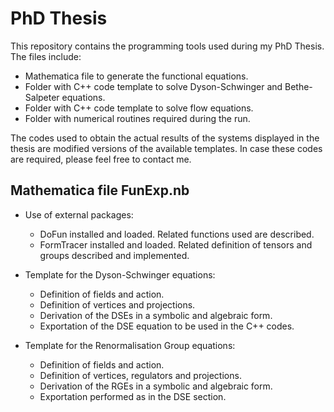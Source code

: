 # PhD Thesis

This repository contains the programming tools used during my PhD Thesis. The files include:
- Mathematica file to generate the functional equations.
- Folder with C++ code template to solve Dyson-Schwinger and Bethe-Salpeter equations.
- Folder with C++ code template to solve flow equations.
- Folder with numerical routines required during the run.

The codes used to obtain the actual results of the systems displayed in the thesis are modified versions of the available templates. In case these codes are required, please feel free to contact me.

## Mathematica file FunExp.nb

- Use of external packages:

  - DoFun installed and loaded. Related functions used are described.
  - FormTracer installed and loaded. Related definition of tensors and groups described and implemented.
  
- Template for the Dyson-Schwinger equations:
 
  - Definition of fields and action.
  - Definition of vertices and projections.
  - Derivation of the DSEs in a symbolic and algebraic form.
  - Exportation of the DSE equation to be used in the C++ codes. 
  
- Template for the Renormalisation Group equations:
 
  - Definition of fields and action.
  - Definition of vertices, regulators and projections.
  - Derivation of the RGEs in a symbolic and algebraic form.
  - Exportation performed as in the DSE section.
  
